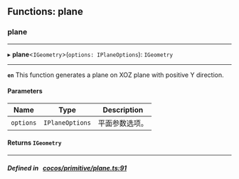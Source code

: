 ## Functions: plane

### plane


___
▸ **plane**<`IGeometry`\>(`options: IPlaneOptions`): `IGeometry`
___


**`en`** 
This function generates a plane on XOZ plane with positive Y direction.



#### Parameters

| Name | Type | Description |
| :------: | :------: | :------: |
| `options` | `IPlaneOptions` | 平面参数选项。  |

#### Returns `IGeometry` 
___


##### Defined in &nbsp;   [cocos/primitive/plane.ts:91](https://github.com/cocos-creator/engine/blob/c7bf6b8a9/cocos/primitive/plane.ts#L91)&nbsp;
